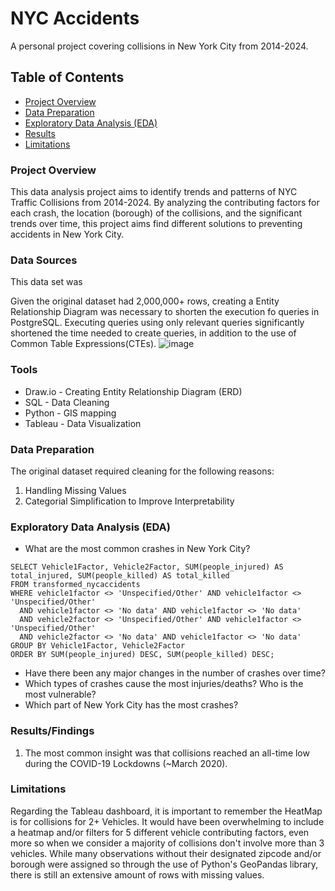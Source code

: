 # NYC Accidents
A personal project covering collisions in New York City from 2014-2024.

## Table of Contents
- [Project Overview](#project-overview)
- [Data Preparation](#data-preparation)
- [Exploratory Data Analysis (EDA)](#exploratory-data-analysis-(eda))
- [Results](#results/findings)
- [Limitations](#limitations)
### Project Overview
This data analysis project aims to identify trends and patterns of NYC Traffic Collisions from 2014-2024. By analyzing the contributing factors for each crash, the location (borough) of the collisions, and the significant trends over time, this project aims find different solutions to preventing accidents in New York City.

### Data Sources
This data set was 

Given the original dataset had 2,000,000+ rows, creating a Entity Relationship Diagram was necessary to shorten the execution fo queries in PostgreSQL. Executing queries using only relevant queries significantly shortened the time needed to create queries, in addition to the use of Common Table Expressions(CTEs). 
![image](https://github.com/user-attachments/assets/ba126c91-ff51-4f77-8ee2-ba1da2630e0b)


### Tools
- Draw.io - Creating Entity Relationship Diagram (ERD)
- SQL - Data Cleaning
- Python - GIS mapping
- Tableau - Data Visualization

### Data Preparation
The original dataset required cleaning for the following reasons:
1. Handling Missing Values
2. Categorial Simplification to Improve Interpretability

### Exploratory Data Analysis (EDA)
- What are the most common crashes in New York City?
``` postgreSQL
SELECT Vehicle1Factor, Vehicle2Factor, SUM(people_injured) AS total_injured, SUM(people_killed) AS total_killed
FROM transformed_nycaccidents
WHERE vehicle1factor <> 'Unspecified/Other' AND vehicle1factor <> 'Unspecified/Other'
  AND vehicle1factor <> 'No data' AND vehicle1factor <> 'No data'
  AND vehicle2factor <> 'Unspecified/Other' AND vehicle1factor <> 'Unspecified/Other'
  AND vehicle2factor <> 'No data' AND vehicle1factor <> 'No data'
GROUP BY Vehicle1Factor, Vehicle2Factor
ORDER BY SUM(people_injured) DESC, SUM(people_killed) DESC;
```
- Have there been any major changes in the number of crashes over time?
- Which types of crashes cause the most injuries/deaths? Who is the most vulnerable?
- Which part of New York City has the most crashes?


### Results/Findings
1. The most common insight was that collisions reached an all-time low during the COVID-19 Lockdowns (~March 2020).

### Limitations
Regarding the Tableau dashboard, it is important to remember the HeatMap is for collisions for 2+ Vehicles. It would have been overwhelming to include a heatmap and/or filters for 5 different vehicle contributing factors, even more so when we consider a majority of collisions don't involve more than 3 vehicles. 
While many observations without their designated zipcode and/or borough were assigned so through the use of Python's GeoPandas library, there is still an extensive amount of rows with missing values.
